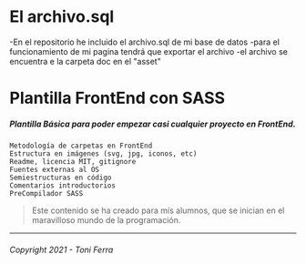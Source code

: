 # El archivo.sql 
-En el repositorio he incluido el archivo.sql de mi base de datos
-para el funcionamiento de mi pagina tendrá que exportar el archivo
-el archivo se encuentra e la carpeta doc en el "asset"


# Plantilla FrontEnd con SASS
##### Plantilla Básica para poder empezar casi cualquier proyecto en **FrontEnd**.

~~~
Metodología de carpetas en FrontEnd
Estructura en imágenes (svg, jpg, iconos, etc)
Readme, licencia MIT, gitignore
Fuentes externas al OS
Semiestructuras en código
Comentarios introductorios
PreCompilador SASS
~~~

> Este contenido se ha creado para mís alumnos, que se inician en el maravilloso mundo de la programación.


---
###### _Copyright 2021 - Toni Ferra_